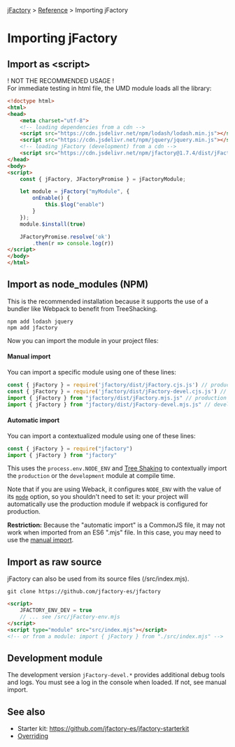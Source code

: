[jFactory](index.md) > [Reference](ref-index.md) > Importing jFactory 

# Importing jFactory

## Import as \<script\> 

! NOT THE RECOMMENDED USAGE !\
For immediate testing in html file, the UMD module loads all the library:

```html
<!doctype html>
<html>
<head>
    <meta charset="utf-8">
    <!-- loading dependencies from a cdn -->
    <script src="https://cdn.jsdelivr.net/npm/lodash/lodash.min.js"></script>
    <script src="https://cdn.jsdelivr.net/npm/jquery/jquery.min.js"></script>
    <!-- loading jFactory (development) from a cdn -->
    <script src="https://cdn.jsdelivr.net/npm/jfactory@1.7.4/dist/jFactory-devel.umd.js"></script>
</head>
<body>
<script>
    const { jFactory, JFactoryPromise } = jFactoryModule;

    let module = jFactory("myModule", {
        onEnable() {
            this.$log("enable")
        }
    });
    module.$install(true)

    JFactoryPromise.resolve('ok')
        .then(r => console.log(r))
</script>
</body>
</html>
```

## Import as node_modules (NPM) 

This is the recommended installation because it supports the use of a bundler like Webpack to benefit from TreeShacking.
```
npm add lodash jquery 
npm add jfactory
```

Now you can import the module in your project files:

#### Manual import

You can import a specific module using one of these lines:

```javascript
const { jFactory } = require('jfactory/dist/jFactory.cjs.js') // production
const { jFactory } = require('jfactory/dist/jFactory-devel.cjs.js') // development
import { jFactory } from "jfactory/dist/jFactory.mjs.js" // production
import { jFactory } from "jfactory/dist/jFactory-devel.mjs.js" // development
```

#### Automatic import  

You can import a contextualized module using one of these lines:

```javascript
const { jFactory } = require("jfactory")   
import { jFactory } from "jfactory"  
```

This uses the `process.env.NODE_ENV` and [Tree Shaking](https://webpack.js.org/guides/tree-shaking/) to contextually 
import the `production` or the `development` module at compile time.

Note that if you are using Weback, it configures `NODE_ENV` with the value of its [`mode`](https://webpack.js.org/configuration/mode/) 
option, so you shouldn't need to set it: your project will automatically use the production module 
if webpack is configured for production.

**Restriction:** Because the "automatic import" is a CommonJS file, it may not work when imported from an ES6 ".mjs" file. 
In this case, you may need to use the [manual import](#nodejs-manual-import).

<!--
_Additional note_: 

> If you need to force a different "NODE_ENV" by ignoring the webpack "mode" option, this can be achieved 
> with the [`EnvironmentPlugin`](https://webpack.js.org/plugins/environment-plugin/):
>
>```javascript
>const webpack = require("webpack");
>
>process.env.NODE_ENV = "production";  
>
>module.exports = {
>  mode: "development",
>  entry: {app: "./app.js"},
>  plugins: [
>    new webpack.EnvironmentPlugin(['NODE_ENV']) // ignore the value of "mode"
>  ],
>} 
>```
-->

## Import as raw source

jFactory can also be used from its source files (/src/index.mjs).
```shell
git clone https://github.com/jfactory-es/jfactory
```

```html
<script>
    JFACTORY_ENV_DEV = true
    // ... see /src/jFactory-env.mjs
</script>
<script type="module" src="src/index.mjs"></script>
<!-- or from a module: import { jFactory } from "./src/index.mjs" -->
```

## Development module

The development version `jFactory-devel.*` provides additional debug tools and logs. 
You must see a log in the console when loaded. If not, see manual import. 

## See also

* Starter kit: https://github.com/jfactory-es/jfactory-starterkit
* [Overriding](ref-overriding.md)

<!--
## External Dependencies

jFactory imports `lodash` and `jQuery` from its own dependencies.

However you may want to load these dependencies from external sources (CDN, custom object, etc) instead of bundling them into your project.
To do so, you can configure your bundler to exclude these imports:

In webpack:
https://webpack.js.org/configuration/externals/
```javascript
module.exports =  {
    externals: {
        'lodash' : "_",
        'jquery': "jQuery"
    }
}
```

Now webpack will use "_" and "jQuery" global variable instead of importing the modules, so
you can load them from a CDN:

```html
<script src="https://cdn.jsdelivr.net/npm/lodash@4.17.15/lodash.min.js"
        integrity="sha256-VeNaFBVDhoX3H+gJ37DpT/nTuZTdjYro9yBruHjVmoQ="
        crossorigin="anonymous"></script>
<script src="https://code.jquery.com/jquery-3.4.1.slim.min.js"
        integrity="sha256-pasqAKBDmFT4eHoN2ndd6lN370kFiGUFyTiUHWhU7k8="
        crossorigin="anonymous"></script>
```
-->